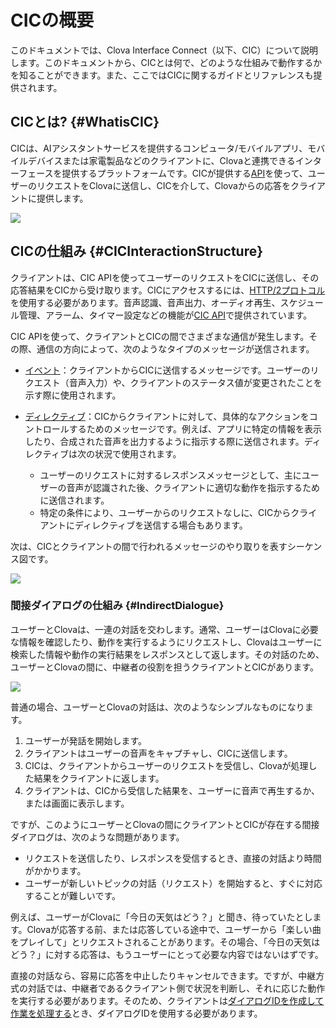 # CICの概要
このドキュメントでは、Clova Interface Connect（以下、CIC）について説明します。このドキュメントから、CICとは何で、どのような仕組みで動作するかを知ることができます。また、ここではCICに関するガイドとリファレンスも提供されます。

## CICとは? {#WhatisCIC}
CICは、AIアシスタントサービスを提供するコンピュータ/モバイルアプリ、モバイルデバイスまたは家電製品などのクライアントに、Clovaと連携できるインターフェースを提供するプラットフォームです。CICが提供する[API](/Develop/References/CIC_API.md)を使って、ユーザーのリクエストをClovaに送信し、CICを介して、Clovaからの応答をクライアントに提供します。

![](/Develop/Assets/Images/CIC_Interaction_Structure.png)

## CICの仕組み {#CICInteractionStructure}
クライアントは、CIC APIを使ってユーザーのリクエストをCICに送信し、その応答結果をCICから受け取ります。CICにアクセスするには、[HTTP/2プロトコル](https://tools.ietf.org/html/rfc7540)を使用する必要があります。音声認識、音声出力、オーディオ再生、スケジュール管理、アラーム、タイマー設定などの機能が[CIC API](/Develop/References/CIC_API.md)で提供されています。

CIC APIを使って、クライアントとCICの間でさまざまな通信が発生します。その際、通信の方向によって、次のようなタイプのメッセージが送信されます。

* [イベント](/Develop/References/CIC_API.md#Event)：クライアントからCICに送信するメッセージです。ユーザーのリクエスト（音声入力）や、クライアントのステータス値が変更されたことを示す際に使用されます。

* [ディレクティブ](/Develop/References/CIC_API.md#Directive)：CICからクライアントに対して、具体的なアクションをコントロールするためのメッセージです。例えば、アプリに特定の情報を表示したり、合成された音声を出力するように指示する際に送信されます。ディレクティブは次の状況で使用されます。
    * ユーザーのリクエストに対するレスポンスメッセージとして、主にユーザーの音声が認識された後、クライアントに適切な動作を指示するために送信されます。
    * 特定の条件により、ユーザーからのリクエストなしに、CICからクライアントにディレクティブを送信する場合もあります。

次は、CICとクライアントの間で行われるメッセージのやり取りを表すシーケンス図です。

![](/Develop/Assets/Images/CIC_Interaction_Example_in_Sequence_Diagram.svg)

### 間接ダイアログの仕組み {#IndirectDialogue}
ユーザーとClovaは、一連の対話を交わします。通常、ユーザーはClovaに必要な情報を確認したり、動作を実行するようにリクエストし、Clovaはユーザーに検索した情報や動作の実行結果をレスポンスとして返します。その対話のため、ユーザーとClovaの間に、中継者の役割を担うクライアントとCICがあります。

![](/Develop/Assets/Images/CIC_Structure_Of_Indirect_Dialogue.png)

普通の場合、ユーザーとClovaの対話は、次のようなシンプルなものになります。

1. ユーザーが発話を開始します。
2. クライアントはユーザーの音声をキャプチャし、CICに送信します。
3. CICは、クライアントからユーザーのリクエストを受信し、Clovaが処理した結果をクライアントに返します。
4. クライアントは、CICから受信した結果を、ユーザーに音声で再生するか、または画面に表示します。

ですが、このようにユーザーとClovaの間にクライアントとCICが存在する間接ダイアログは、次のような問題があります。

* リクエストを送信したり、レスポンスを受信するとき、直接の対話より時間がかかります。
* ユーザーが新しいトピックの対話（リクエスト）を開始すると、すぐに対応することが難しいです。

例えば、ユーザーがClovaに「今日の天気はどう？」と聞き、待っていたとします。Clovaが応答する前、または応答している途中で、ユーザーから「楽しい曲をプレイして」とリクエストされることがあります。その場合、「今日の天気はどう？」に対する応答は、もうユーザーにとって必要な内容ではないはずです。

直接の対話なら、容易に応答を中止したりキャンセルできます。ですが、中継方式の対話では、中継者であるクライアント側で状況を判断し、それに応じた動作を実行する必要があります。そのため、クライアントは[ダイアログIDを作成して作業を処理する](/Develop/Guides/Manage_Dialogue_ID_And_Handle_Tasks.md)とき、ダイアログIDを使用する必要があります。
